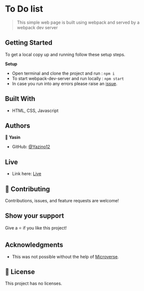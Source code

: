 # To Do list

> This simple web page is built using webpack and served by a webpack dev server

## Getting Started

To get a local copy up and running follow these setup steps.

**Setup**

- Open terminal and clone the project and run : `npm i`
- To start webpack-dev-server and run locally : `npm start`
- In case you run into any errors please raise an [issue](https://github.com/Yazino12/awesome-books/issues).

## Built With

- HTML, CSS, Javascript

## Authors

👤 **Yasin**

- GitHub: [@Yazino12](https://github.com/Yazino12)

## Live

- Link here: [Live](https://yazino12.github.io/todo-list)

## 🤝 Contributing

Contributions, issues, and feature requests are welcome!

## Show your support

Give a ⭐️ if you like this project!

## Acknowledgments

- This was not possible without the help of [Microverse](https://github.com/microverseinc/curriculum-transversal-skills/blob/main/documentation/hello_microverse_project.md).

## 📝 License

This project has no licenses.
